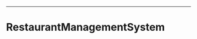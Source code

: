 ----------------------------------------------------------------------------
# RestaurantManagementSystem
